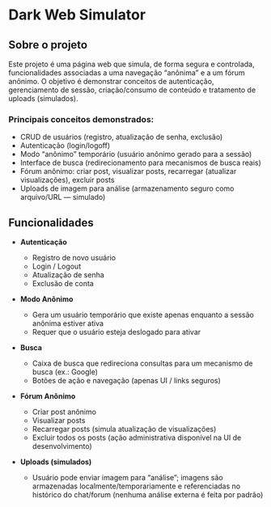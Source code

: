 # Dark Web Simulator

## Sobre o projeto
Este projeto é uma página web que simula, de forma segura e controlada, funcionalidades associadas a uma navegação “anônima” e a um fórum anônimo. O objetivo é demonstrar conceitos de autenticação, gerenciamento de sessão, criação/consumo de conteúdo e tratamento de uploads (simulados).

### Principais conceitos demonstrados:
- CRUD de usuários (registro, atualização de senha, exclusão)
- Autenticação (login/logoff)
- Modo “anônimo” temporário (usuário anônimo gerado para a sessão)
- Interface de busca (redirecionamento para mecanismos de busca reais)
- Fórum anônimo: criar post, visualizar posts, recarregar (atualizar visualizações), excluir posts
- Uploads de imagem para análise (armazenamento seguro como arquivo/URL — simulado)

## Funcionalidades

- **Autenticação**
  - Registro de novo usuário
  - Login / Logout
  - Atualização de senha
  - Exclusão de conta

- **Modo Anônimo**
  - Gera um usuário temporário que existe apenas enquanto a sessão anônima estiver ativa
  - Requer que o usuário esteja deslogado para ativar

- **Busca**
  - Caixa de busca que redireciona consultas para um mecanismo de busca (ex.: Google)
  - Botões de ação e navegação (apenas UI / links seguros)

- **Fórum Anônimo**
  - Criar post anônimo
  - Visualizar posts
  - Recarregar posts (simula atualização de visualizações)
  - Excluir todos os posts (ação administrativa disponível na UI de desenvolvimento)

- **Uploads (simulados)**
  - Usuário pode enviar imagem para “análise”; imagens são armazenadas localmente/temporariamente e referenciadas no histórico do chat/forum (nenhuma análise externa é feita por padrão)
